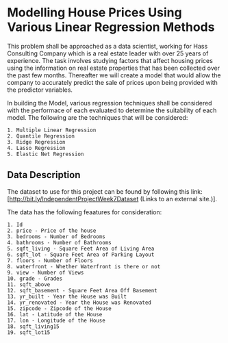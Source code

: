 # Modelling House Prices Using Various Linear Regression Methods

This problem shall be approached as a data scientist, working for Hass Consulting Company which is a real estate leader with over 25 years of experience. The task involves studying factors that affect housing prices using the information on real estate properties that has been collected over the past few months. Thereafter we will create a model that would allow the company to accurately predict the sale of prices upon being provided with the predictor variables.

In building the Model, various regression techniques shall be considered with the performace of each evaluated to determine the suitability of each model. The following are the techniques that will be considered:

    1. Multiple Linear Regression
    2. Quantile Regression
    3. Ridge Regression
    4. Lasso Regression
    5. Elastic Net Regression

## Data Description
The dataset to use for this project can be found by following this link: [http://bit.ly/IndependentProjectWeek7Dataset (Links to an external site.)]. 

The data has the following feaatures for consideration:

    1. Id
    2. price - Price of the house
    3. bedrooms - Number of Bedrooms
    4. bathrooms - Number of Bathrooms
    5. sqft_living - Square Feet Area of Living Area
    6. sqft_lot - Square Feet Area of Parking Layout
    7. floors - Number of Floors
    8. waterfront - Whether Waterfront is there or not
    9. view - Number of Views
    10. grade - Grades
    11. sqft_above
    12. sqft_basement - Square Feet Area Off Basement
    13. yr_built - Year the House was Built
    14. yr_renovated - Year the House was Renovated
    15. zipcode - Zipcode of the House
    16. lat - Latitude of the House
    17. lon - Longitude of the House
    18. sqft_living15
    19. sqft_lot15
